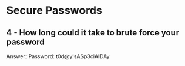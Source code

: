 # Secure Passwords

## 4 - How long could it take to brute force your password

Answer:
Password: t0d@y!sASp3ciAlDAy